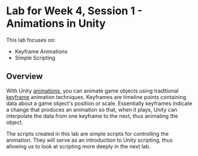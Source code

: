 # Lab for Week 4, Session 1 - Animations in Unity

This lab focuses on:

+ Keyframe Animations
+ Simple Scripting

## Overview

With Unity [animations](https://docs.unity3d.com/Manual/AnimationSection.html), you can animate game objects using traditional [keyframe](https://en.wikipedia.org/wiki/Key_frame) animation techniques. Keyframes are timeline points containing data about a game object's position or scale. Essentially keyframes indicate a change that produces an animation so that, when it plays, Unity can interpolate the data from one keyframe to the next, thus animating the object.

The scripts created in this lab are simple scripts for controlling the animation. They will serve as an introduction to Unity scripting, thus allowing us to look at scripting more deeply in the next lab.
